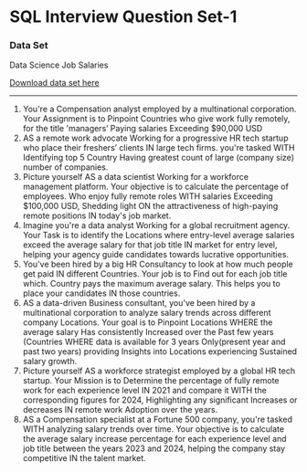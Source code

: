 # SQL Interview Question Set-1
### Data Set
Data Science Job Salaries

[Download data set here](https://www.kaggle.com/datasets/ruchi798/data-science-job-salaries)

---

1. You're a Compensation analyst employed by a multinational corporation. Your Assignment is to Pinpoint Countries who give work fully remotely, for the title 'managers’ Paying salaries Exceeding $90,000 USD
2. AS a remote work advocate Working for a progressive HR tech startup who place their freshers’ clients IN large tech firms. you're tasked WITH Identifying top 5 Country Having greatest count of large (company size) number of companies.
3. Picture yourself AS a data scientist Working for a workforce management platform. Your objective is to calculate the percentage of employees. Who enjoy fully remote roles WITH salaries Exceeding $100,000 USD, Shedding light ON the attractiveness of high-paying remote positions IN today's job market.
4. Imagine you're a data analyst Working for a global recruitment agency. Your Task is to identify the Locations where entry-level average salaries exceed the average salary for that job title IN market for entry level, helping your agency guide candidates towards lucrative opportunities.
5. You've been hired by a big HR Consultancy to look at how much people get paid IN different Countries. Your job is to Find out for each job title which. Country pays the maximum average salary. This helps you to place your candidates IN those countries.
6. AS a data-driven Business consultant, you've been hired by a multinational corporation to analyze salary trends across different company Locations. Your goal is to Pinpoint Locations WHERE the average salary Has consistently Increased over the Past few years (Countries WHERE data is available for 3 years Only(present year and past two years) providing Insights into Locations experiencing Sustained salary growth.
7.  Picture yourself AS a workforce strategist employed by a global HR tech startup. Your Mission is to Determine the percentage of fully remote work for each experience level IN 2021 and compare it WITH the corresponding figures for 2024, Highlighting any significant Increases or decreases IN remote work Adoption over the years.
8.  AS a Compensation specialist at a Fortune 500 company, you're tasked WITH analyzing salary trends over time. Your objective is to calculate the average salary increase percentage for each experience level and job title between the years 2023 and 2024, helping the company stay competitive IN the talent market.
